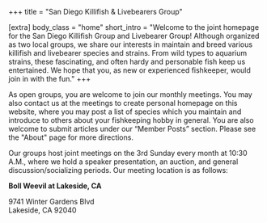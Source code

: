 +++
title = "San Diego Killifish & Livebearers Group"

[extra]
body_class = "home"
short_intro = "Welcome to the joint homepage for the San Diego Killifish Group and Livebearer Group! Although organized as two local groups, we share our interests in maintain and breed various killifish and livebearer species and strains. From wild types to aquarium strains, these fascinating, and often hardy and personable fish keep us entertained. We hope that you, as new or experienced fishkeeper, would join in with the fun."
+++

As open groups, you are welcome to join our monthly meetings. You may also contact us at the meetings to create personal homepage on this website, where you may post a list of species which you maintain and introduce to others about your fishkeeping hobby in general.
You are also welcome to submit articles under our “Member Posts” section. Please see the "About" page for more directions.

Our groups host joint meetings on the 3rd Sunday every month at 10:30 A.M., where we hold a speaker presentation, an auction, and general discussion/socializing periods. Our meeting location is as follows:

**Boll Weevil at Lakeside, CA**

9741 Winter Gardens Blvd  
Lakeside, CA 92040  

<script>
  function initMap() {
    const location = { lat: 32.85515, lng: -116.93069 };
    const map = new google.maps.Map(document.getElementById("google-map"), {
      zoom: 15,
      center: location,
    });
    const marker = new google.maps.Marker({
      position: location,
      map: map,
    });
  }
</script>

<div id="google-map"></div>

<script async
    src="https://maps.googleapis.com/maps/api/js?key=AIzaSyAc83juZfJRTp4e-GXBEHVkw5eKq1_-2uY&callback=initMap">
</script>
